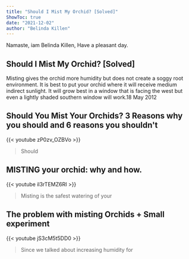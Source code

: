 ```yaml
---
title: "Should I Mist My Orchid? [Solved]"
ShowToc: true 
date: "2021-12-02"
author: "Belinda Killen" 
---
```


Namaste, iam Belinda Killen, Have a pleasant day.
## Should I Mist My Orchid? [Solved]
Misting gives the orchid more humidity but does not create a soggy root environment. It is best to put your orchid where it will receive medium indirect sunlight. It will grow best in a window that is facing the west but even a lightly shaded southern window will work.18 May 2012

## Should You Mist Your Orchids? 3 Reasons why you should and 6 reasons you shouldn't
{{< youtube zP0zv_OZBVo >}}
>Should

## MISTING your orchid: why and how.
{{< youtube il3rTEMZ6RI >}}
>Misting is the safest watering of your 

## The problem with misting Orchids + Small experiment
{{< youtube jS3cM5t5DD0 >}}
>Since we talked about increasing humidity for 


